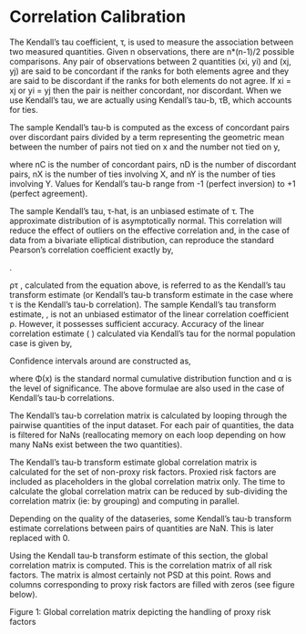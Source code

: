 # Correlation Calibration

The Kendall’s tau coefficient, τ, is used to measure the association between two measured quantities.  Given n observations, there are n*(n-1)/2 possible comparisons.  Any pair of observations between 2 quantities (xi, yi) and (xj, yj) are said to be concordant if the ranks for both elements agree and they are said to be discordant if the ranks for both elements do not agree.  If xi = xj or yi = yj then the pair is neither concordant, nor discordant.  When we use Kendall’s tau, we are actually using Kendall’s tau-b, τB, which accounts for ties.  

The sample Kendall’s tau-b is computed as the excess of concordant pairs over discordant pairs divided by a term representing the geometric mean between the number of pairs not tied on x and the number not tied on y,

 

where nC is the number of concordant pairs, nD is the number of discordant pairs, nX is the number of ties involving X, and nY is the number of ties involving Y.  Values for Kendall’s tau-b range from -1 (perfect inversion) to +1 (perfect agreement).

The sample Kendall’s tau, τ-hat, is an unbiased estimate of τ. The approximate distribution of   is asymptotically normal.  This correlation will reduce the effect of outliers on the effective correlation and, in the case of data from a bivariate elliptical distribution, can reproduce the standard Pearson’s correlation coefficient exactly by,

 .

ρτ , calculated from the equation above, is referred to as the Kendall’s tau transform estimate (or Kendall’s tau-b transform estimate in the case where τ is the Kendall’s tau-b correlation).  The sample Kendall’s tau transform estimate,  , is not an unbiased estimator of the linear correlation coefficient ρ.  However, it possesses sufficient accuracy.  Accuracy of the linear correlation estimate ( ) calculated via Kendall’s tau for the normal population case is given by,

 

Confidence intervals around   are constructed as,

 

where Φ(x) is the standard normal cumulative distribution function and α is the level of significance.  The above formulae are also used in the case of Kendall’s tau-b correlations.

The Kendall’s tau-b correlation matrix is calculated by looping through the pairwise quantities of the input dataset.  For each pair of quantities, the data is filtered for NaNs (reallocating memory on each loop depending on how many NaNs exist between the two quantities).

The Kendall’s tau-b transform estimate global correlation matrix is calculated for the set of non-proxy risk factors.  Proxied risk factors are included as placeholders in the global correlation matrix only.  The time to calculate the global correlation matrix can be reduced by sub-dividing the correlation matrix (ie: by grouping) and computing in parallel.

Depending on the quality of the dataseries, some Kendall’s tau-b transform estimate correlations between pairs of quantities are NaN. This is later replaced with 0.

Using the Kendall tau-b transform estimate of this section, the global correlation matrix is computed.  This is the correlation matrix of all risk factors.  The matrix is almost certainly not PSD at this point.  Rows and columns corresponding to proxy risk factors are filled with zeros (see figure below).

 

Figure 1:  Global correlation matrix depicting the handling of proxy risk factors
